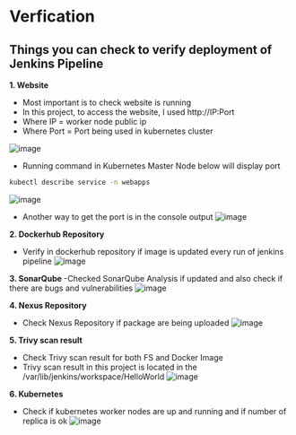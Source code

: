 # Verfication

## Things you can check to verify deployment of Jenkins Pipeline

**1. Website**
  - Most important is to check website is running
  - In this project, to access the website, I used http://IP:Port
  - Where IP = worker node public ip
  - Where Port = Port being used in kubernetes cluster

  ![image](https://github.com/JRTugs/DevOps-CI-CD-on-AWS-EC2-instance/assets/29426766/efcb4580-1f4b-4203-a561-637256cff4f1)

  - Running command in Kubernetes Master Node below will display port
```bash
kubectl describe service -n webapps
```
  ![image](https://github.com/JRTugs/DevOps-CI-CD-on-AWS-EC2-instance/assets/29426766/96b33b18-2a1a-4f91-9b2a-d080880cf5de)

  - Another way to get the port is in the console output
  ![image](https://github.com/JRTugs/DevOps-CI-CD-on-AWS-EC2-instance/assets/29426766/88181635-708d-45f3-b383-b086933d6d6f)

**2. Dockerhub Repository**
  - Verify in dockerhub repository if image is updated every run of jenkins pipeline
  ![image](https://github.com/JRTugs/DevOps-CI-CD-on-AWS-EC2-instance/assets/29426766/801a3c01-f0e7-4025-a787-e270e36ff138)

**3. SonarQube**
  -Checked SonarQube Analysis if updated and also check if there are bugs and vulnerabilities
  ![image](https://github.com/JRTugs/DevOps-CI-CD-on-AWS-EC2-instance/assets/29426766/be7d59e2-2416-4b45-b1b0-757d181802f7)

**4. Nexus Repository**
  - Check Nexus Repository if package are being uploaded
  ![image](https://github.com/JRTugs/DevOps-CI-CD-on-AWS-EC2-instance/assets/29426766/f416565c-d69f-48b7-a94a-2353ef758a9e)

**5. Trivy scan result**
  - Check Trivy scan result for both FS and Docker Image
  - Trivy scan result in this project is located in the /var/lib/jenkins/workspace/HelloWorld
  ![image](https://github.com/JRTugs/DevOps-CI-CD-on-AWS-EC2-instance/assets/29426766/548ae2ae-a628-4bfe-9784-5d38798b4b76)

**6. Kubernetes**
  - Check if kubernetes worker nodes are up and running and if number of replica is ok
  ![image](https://github.com/JRTugs/DevOps-CI-CD-on-AWS-EC2-instance/assets/29426766/6792bbf7-2637-49c4-9ce1-9a712b9de465)
